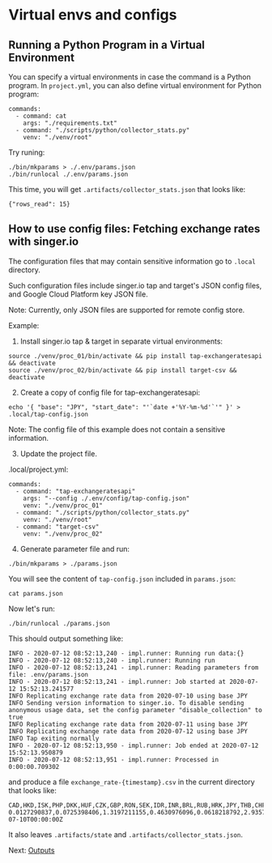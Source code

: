 # Virtual envs and configs

## Running a Python Program in a Virtual Environment

You can specify a virtual environments in case the command is a Python program.
In `project.yml`, you can also define virtual environment for Python program:
```
commands:
  - command: cat
    args: "./requirements.txt"
  - command: "./scripts/python/collector_stats.py"
    venv: "./venv/root"
```

Try runing:
```
./bin/mkparams > ./.env/params.json
./bin/runlocal ./.env/params.json
```

This time, you will get `.artifacts/collector_stats.json` that looks like:

```
{"rows_read": 15}
```

## How to use config files: Fetching exchange rates with singer.io

The configuration files that may contain sensitive information go to
`.local` directory.

Such configuration files include singer.io tap and target's JSON config files,
and Google Cloud Platform key JSON file.

Note: Currently, only JSON files are supported for remote config store.

Example:

1. Install singer.io tap & target in separate virtual environments:
```
source ./venv/proc_01/bin/activate && pip install tap-exchangeratesapi && deactivate
source ./venv/proc_02/bin/activate && pip install target-csv && deactivate
```

2. Create a copy of config file for tap-exchangeratesapi:
```
echo '{ "base": "JPY", "start_date": "'`date +'%Y-%m-%d'`'" }' > .local/tap-config.json
```

Note: The config file of this example does not contain a sensitive information.


3. Update the project file.

.local/project.yml:
```
commands:
  - command: "tap-exchangeratesapi"
    args: "--config ./.env/config/tap-config.json"
    venv: "./venv/proc_01"
  - command: "./scripts/python/collector_stats.py"
    venv: "./venv/root"
  - command: "target-csv"
    venv: "./venv/proc_02"
```

4. Generate parameter file and run:
```
./bin/mkparams > ./params.json
```

You will see the content of `tap-config.json` included in `params.json`:
```
cat params.json
```

Now let's run:
```
./bin/runlocal ./params.json
```

This should output something like:
```
INFO - 2020-07-12 08:52:13,240 - impl.runner: Running run data:{}
INFO - 2020-07-12 08:52:13,240 - impl.runner: Running run
INFO - 2020-07-12 08:52:13,241 - impl.runner: Reading parameters from file: .env/params.json
INFO - 2020-07-12 08:52:13,241 - impl.runner: Job started at 2020-07-12 15:52:13.241577
INFO Replicating exchange rate data from 2020-07-10 using base JPY
INFO Sending version information to singer.io. To disable sending anonymous usage data, set the config parameter "disable_collection" to true
INFO Replicating exchange rate data from 2020-07-11 using base JPY
INFO Replicating exchange rate data from 2020-07-12 using base JPY
INFO Tap exiting normally
INFO - 2020-07-12 08:52:13,950 - impl.runner: Job ended at 2020-07-12 15:52:13.950879
INFO - 2020-07-12 08:52:13,951 - impl.runner: Processed in 0:00:00.709302
```

and produce a file `exchange_rate-{timestamp}.csv` in the current directory that looks like:
```
CAD,HKD,ISK,PHP,DKK,HUF,CZK,GBP,RON,SEK,IDR,INR,BRL,RUB,HRK,JPY,THB,CHF,EUR,MYR,BGN,TRY,CNY,NOK,NZD,ZAR,USD,MXN,SGD,AUD,ILS,KRW,PLN,date
0.0127290837,0.0725398406,1.3197211155,0.4630976096,0.0618218792,2.9357569721,0.2215388446,0.007434429,0.0401958831,0.0863047809,135.1005146082,0.7041915671,0.050374336,0.6657569721,0.0625373506,1.0,0.29312749,0.0088188911,0.0083001328,0.0399311089,0.0162333997,0.0642571381,0.0655312085,0.0889467131,0.0142670983,0.158440405,0.0093592297,0.2132744024,0.0130336985,0.0134852258,0.032375498,11.244189907,0.0371372842,2020-07-10T00:00:00Z
```

It also leaves `.artifacts/state` and `.artifacts/collector_stats.json`.

Next: [Outputs](outputs)
